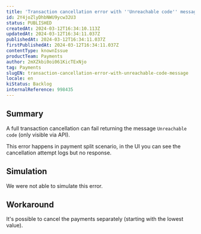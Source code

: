 ```yaml
---
title: 'Transaction cancellation error with ''Unreachable code'' message'
id: 2Y4joZlyDhbNWU9ycw32U3
status: PUBLISHED
createdAt: 2024-03-12T16:34:10.113Z
updatedAt: 2024-03-12T16:34:11.037Z
publishedAt: 2024-03-12T16:34:11.037Z
firstPublishedAt: 2024-03-12T16:34:11.037Z
contentType: knownIssue
productTeam: Payments
author: 2mXZkbi0oi061KicTExNjo
tag: Payments
slugEN: transaction-cancellation-error-with-unreachable-code-message
locale: en
kiStatus: Backlog
internalReference: 998435
---
```


## Summary


A full transaction cancellation can fail returning the message `Unreachable code` (only visible via API).

This error happens in payment split scenario, in the UI you can see the cancellation attempt logs but no response.


##

## Simulation


We were not able to simulate this error.


##

## Workaround


It's possible to cancel the payments separately (starting with the lowest value).




